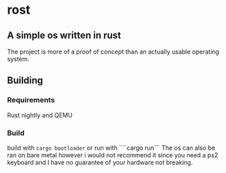 # rost
## A simple os written in rust
The project is more of a proof of concept than an actually usable operating system. 

## Building
### Requirements
Rust nightly and QEMU

### Build
build with ```cargo bootloader``` or run with ````cargo run```
The os can also be ran on bare metal however i would not recommend it since you need a ps2 keyboard and I have no guarantee of your hardware not breaking.
